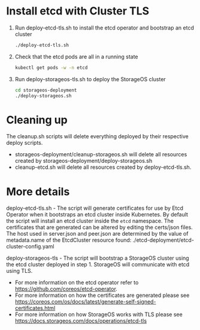 # Install etcd with Cluster TLS

1. Run deploy-etcd-tls.sh to install the etcd operator and bootstrap an etcd
   cluster
   ```bash
   ./deploy-etcd-tls.sh
   ```
1. Check that the etcd pods are all in a running state
   ```bash
   kubectl get pods -w -n etcd
   ```
1. Run deploy-storageos-tls.sh to deploy the StorageOS cluster
   ```bash
   cd storageos-deployment
   ./deploy-storageos.sh
   ```

# Cleaning up

The cleanup.sh scripts will delete everything deployed by their respective
deploy scripts.
* storageos-deployment/cleanup-storageos.sh will delete all resources created by storageos-deployment/deploy-storageos.sh
* cleanup-etcd.sh will delete all resources created by deploy-etcd-tls.sh.

# More details

deploy-etcd-tls.sh - The script will generate certificates for use by Etcd
Operator when it bootstraps an etcd cluster inside Kubernetes. By default the
script will install an etcd cluster inside the `etcd` namespace. The
certificates that are generated can be altered by editing the certs/json files.
The host used in server.json and peer.json are determined by the value of
metadata.name of the EtcdCluster resource found:
./etcd-deployment/etcd-cluster-config.yaml

deploy-storageos-tls - The script will bootstrap a StorageOS cluster using the
etcd cluster deployed in step 1. StorageOS will communicate with etcd using
TLS.

* For more information on the etcd operator refer to https://github.com/coreos/etcd-operator.
* For more information on how the certificates are generated please see
https://coreos.com/os/docs/latest/generate-self-signed-certificates.html
* For more information on how StorageOS works with TLS please see https://docs.storageos.com/docs/operations/etcd-tls
